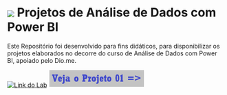 <h1>
    <a href="https://www.dio.me/">
     <img align="center" width="40px" src="https://hermes.digitalinnovation.one/assets/diome/logo-minimized.png"></a>
    <span>Projetos de Análise de Dados com Power BI</span>
</h1>

Este Repositório foi desenvolvido para fins didáticos, para disponibilizar os projetos elaborados no decorre do curso de Análise de Dados com Power BI, apoiado pelo Dio.me.

[![Link do Lab](https://img.shields.io/badge/▶-000?style=for-the-badge&logo=movie&logoColor=E94D5F)](https://github.com/WeberGoncalves/Dio-Analise-Dados-Power-BI/tree/main/Projeto01) 
[![Link do Lab](/Projeto01/VejaProjeto01.png)](https://github.com/WeberGoncalves/Dio-Analise-Dados-Power-BI/tree/main/Projeto01)


